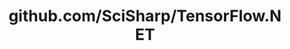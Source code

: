 ---
layout: post
title: github.com/SciSharp/TensorFlow.NET
categories: link
tags: [انگلیسی, برنامه‌نویسی]
---